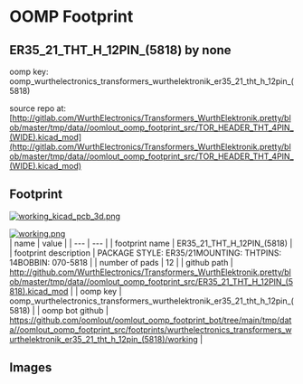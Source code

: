 # OOMP Footprint  
## ER35_21_THT_H_12PIN_(5818)  by none  
  
oomp key: oomp_wurthelectronics_transformers_wurthelektronik_er35_21_tht_h_12pin_(5818)  
  
source repo at: [http://gitlab.com/WurthElectronics/Transformers_WurthElektronik.pretty/blob/master/tmp/data//oomlout_oomp_footprint_src/TOR_HEADER_THT_4PIN_(WIDE).kicad_mod](http://gitlab.com/WurthElectronics/Transformers_WurthElektronik.pretty/blob/master/tmp/data//oomlout_oomp_footprint_src/TOR_HEADER_THT_4PIN_(WIDE).kicad_mod)  
## Footprint  
  
[![working_kicad_pcb_3d.png](working_kicad_pcb_3d_600.png)](working_kicad_pcb_3d.png)  
  
[![working.png](working_600.png)](working.png)  
| name | value | 
| --- | --- | 
| footprint name | ER35_21_THT_H_12PIN_(5818) | 
| footprint description | PACKAGE STYLE: ER35/21MOUNTING: THTPINS: 14BOBBIN: 070-5818 | 
| number of pads | 12 | 
| github path | http://github.com/WurthElectronics/Transformers_WurthElektronik.pretty/blob/master/tmp/data//oomlout_oomp_footprint_src/ER35_21_THT_H_12PIN_(5818).kicad_mod | 
| oomp key | oomp_wurthelectronics_transformers_wurthelektronik_er35_21_tht_h_12pin_(5818) | 
| oomp bot github | https://github.com/oomlout/oomlout_oomp_footprint_bot/tree/main/tmp/data//oomlout_oomp_footprint_src/footprints/wurthelectronics_transformers_wurthelektronik_er35_21_tht_h_12pin_(5818)/working | 
## Images  
